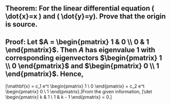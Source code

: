 ## Theorem: For the linear differential equation \( \dot{x}=x \) and \( \dot{y}=y). Prove that the origin is source.


## Proof: Let $A = \begin{pmatrix} 1 & 0 \\ 0 & 1 \end{pmatrix}$.  Then $A$ has eigenvalue 1 with corresponding eigenvectors $\begin{pmatrix} 1 \\ 0 \end{pmatrix}$ and $\begin{pmatrix} 0 \\ 1 \end{pmatrix}$.  Hence,
\[\mathbf{x} = c_1 e^t \begin{pmatrix} 1 \\ 0 \end{pmatrix} + c_2 e^t \begin{pmatrix} 0 \\ 1 \end{pmatrix}.\]From the given information,
\[\det \begin{pmatrix} k & 1 \\ 1 & k - 1 \end{pmatrix} = 0.\]